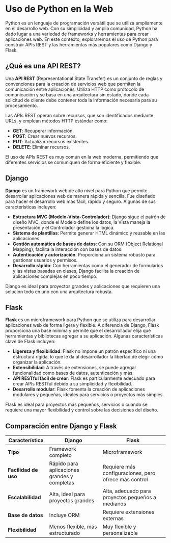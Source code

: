 # Uso de Python en la Web

Python es un lenguaje de programación versátil que se utiliza ampliamente en el desarrollo web. Con su simplicidad y amplia comunidad, Python ha dado lugar a una variedad de frameworks y herramientas para crear aplicaciones web. En este contexto, exploraremos el uso de Python para construir APIs REST y las herramientas más populares como Django y Flask.

## ¿Qué es una API REST?

Una **API REST** (Representational State Transfer) es un conjunto de reglas y convenciones para la creación de servicios web que permiten la comunicación entre aplicaciones. Utiliza HTTP como protocolo de comunicación y se basa en una arquitectura sin estado, donde cada solicitud de cliente debe contener toda la información necesaria para su procesamiento.

Las APIs REST operan sobre recursos, que son identificados mediante URLs, y emplean métodos HTTP estándar como:

- **GET**: Recuperar información.
- **POST**: Crear nuevos recursos.
- **PUT**: Actualizar recursos existentes.
- **DELETE**: Eliminar recursos.

El uso de APIs REST es muy común en la web moderna, permitiendo que diferentes servicios se comuniquen de forma eficiente y flexible.

## Django

**Django** es un framework web de alto nivel para Python que permite desarrollar aplicaciones web de manera rápida y sencilla. Fue diseñado para hacer el desarrollo web más fácil, rápido y seguro. Algunas de sus características incluyen:

- **Estructura MVC (Modelo-Vista-Controlador)**: Django sigue el patrón de diseño MVC, donde el Modelo define los datos, la Vista maneja la presentación y el Controlador gestiona la lógica.
- **Sistema de plantillas**: Permite generar HTML dinámico y reusable en las aplicaciones.
- **Gestión automática de bases de datos**: Con su ORM (Object Relational Mapping), facilita la interacción con bases de datos.
- **Autenticación y autorización**: Proporciona un sistema robusto para gestionar usuarios y permisos.
- **Desarrollo rápido**: Con herramientas como el generador de formularios y las vistas basadas en clases, Django facilita la creación de aplicaciones complejas en poco tiempo.

Django es ideal para proyectos grandes y aplicaciones que requieren una solución todo en uno con una arquitectura robusta.

## Flask

**Flask** es un microframework para Python que se utiliza para desarrollar aplicaciones web de forma ligera y flexible. A diferencia de Django, Flask proporciona una base mínima y permite que el desarrollador elija qué herramientas y bibliotecas agregar a su aplicación. Algunas características clave de Flask incluyen:

- **Ligereza y flexibilidad**: Flask no impone un patrón específico ni una estructura rígida, lo que le da al desarrollador la libertad de elegir cómo organizar la aplicación.
- **Extensibilidad**: A través de extensiones, se puede agregar funcionalidad como bases de datos, autenticación y más.
- **API RESTful fácil de crear**: Flask es particularmente adecuado para crear APIs RESTful debido a su simplicidad y flexibilidad.
- **Desarrollo modular**: Flask fomenta la creación de aplicaciones modulares y pequeñas, ideales para servicios o proyectos más simples.

Flask es ideal para proyectos más pequeños, servicios o cuando se requiere una mayor flexibilidad y control sobre las decisiones del diseño.

## Comparación entre Django y Flask

| Característica            | Django                        | Flask                         |
|---------------------------|-------------------------------|-------------------------------|
| **Tipo**                  | Framework completo            | Microframework                |
| **Facilidad de uso**      | Rápido para aplicaciones grandes y completas | Requiere más configuraciones, pero ofrece más control |
| **Escalabilidad**         | Alta, ideal para proyectos grandes | Alta, adecuado para proyectos pequeños a medianos |
| **Base de datos**         | Incluye ORM                    | Requiere extensiones externas |
| **Flexibilidad**          | Menos flexible, más estructurado | Muy flexible y personalizable |
